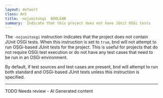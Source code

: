 ```yaml
---
layout: default
class: Ant
title: -nojunitosgi  BOOLEAN
summary:  Indicate that this project does not have JUnit OSGi tests
---
```


The `-nojunitosgi` instruction indicates that the project does not contain JUnit OSGi tests. When this instruction is set to `true`, bnd will not attempt to run OSGi-based JUnit tests for the project. This is useful for projects that do not require OSGi test execution or do not have any test cases that need to be run in an OSGi environment.

By default, if test sources and test cases are present, bnd will attempt to run both standard and OSGi-based JUnit tests unless this instruction is specified.


<hr />
TODO Needs review - AI Generated content